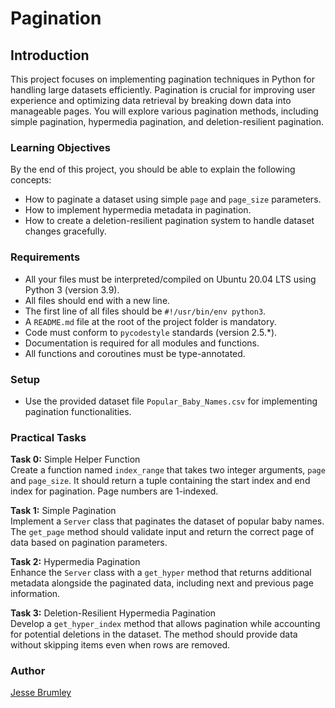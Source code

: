 # Pagination

## Introduction
This project focuses on implementing pagination techniques in Python for handling large datasets efficiently. Pagination is crucial for improving user experience and optimizing data retrieval by breaking down data into manageable pages. You will explore various pagination methods, including simple pagination, hypermedia pagination, and deletion-resilient pagination.

### Learning Objectives
By the end of this project, you should be able to explain the following concepts:
- How to paginate a dataset using simple `page` and `page_size` parameters.
- How to implement hypermedia metadata in pagination.
- How to create a deletion-resilient pagination system to handle dataset changes gracefully.

### Requirements
- All your files must be interpreted/compiled on Ubuntu 20.04 LTS using Python 3 (version 3.9).
- All files should end with a new line.
- The first line of all files should be `#!/usr/bin/env python3`.
- A `README.md` file at the root of the project folder is mandatory.
- Code must conform to `pycodestyle` standards (version 2.5.*).
- Documentation is required for all modules and functions.
- All functions and coroutines must be type-annotated.

### Setup
- Use the provided dataset file `Popular_Baby_Names.csv` for implementing pagination functionalities.

### Practical Tasks

**Task 0:** Simple Helper Function  
Create a function named `index_range` that takes two integer arguments, `page` and `page_size`. It should return a tuple containing the start index and end index for pagination. Page numbers are 1-indexed.

**Task 1:** Simple Pagination  
Implement a `Server` class that paginates the dataset of popular baby names. The `get_page` method should validate input and return the correct page of data based on pagination parameters.

**Task 2:** Hypermedia Pagination  
Enhance the `Server` class with a `get_hyper` method that returns additional metadata alongside the paginated data, including next and previous page information.

**Task 3:** Deletion-Resilient Hypermedia Pagination  
Develop a `get_hyper_index` method that allows pagination while accounting for potential deletions in the dataset. The method should provide data without skipping items even when rows are removed.

### Author
[Jesse Brumley](https://github.com/jessebrumley)

